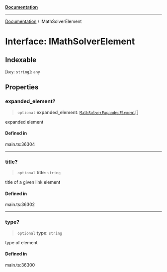 [**Documentation**](../README.md)

***

[Documentation](../README.md) / IMathSolverElement

# Interface: IMathSolverElement

## Indexable

 \[`key`: `string`\]: `any`

## Properties

### expanded\_element?

> `optional` **expanded\_element**: [`MathSolverExpandedElement`](../classes/MathSolverExpandedElement.md)[]

expanded element

#### Defined in

main.ts:36304

***

### title?

> `optional` **title**: `string`

title of a given link element

#### Defined in

main.ts:36302

***

### type?

> `optional` **type**: `string`

type of element

#### Defined in

main.ts:36300
